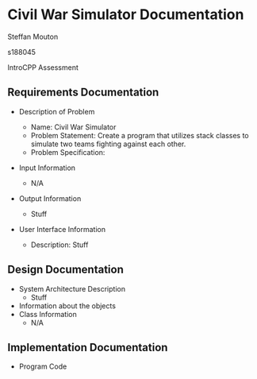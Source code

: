 # Civil War Simulator Documentation

Steffan Mouton

s188045

IntroCPP Assessment

## Requirements Documentation

- Description of Problem
  - Name: Civil War Simulator
  - Problem Statement: Create a program that utilizes stack classes to simulate two teams fighting against each other.
  - Problem Specification: 

- Input Information
  - N/A
- Output Information
  - Stuff

- User Interface Information
  - Description: Stuff

## Design Documentation

- System Architecture Description
  - Stuff
- Information about the objects
- Class Information
  - N/A

## Implementation Documentation

- Program Code

```C++

```